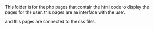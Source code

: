 This folder is for the php pages that contain the html code to display the pages for the user. this pages are an interface with the user.

and this pages are connected to the css files.
